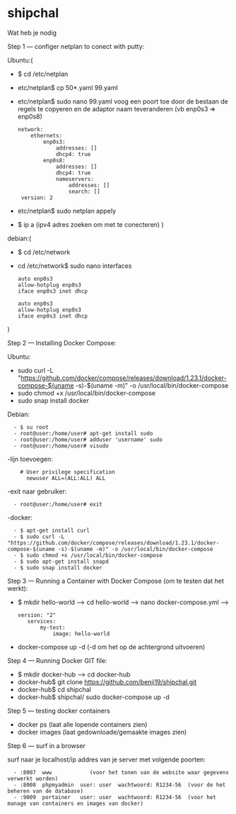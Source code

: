 # shipchal
Wat heb je nodig

Step 1 — configer netplan to conect with putty:

   Ubuntu:(
   - $ cd /etc/netplan
   - etc/netplan$ cp 50*.yaml 99.yaml
   - etc/netplan$ sudo nano 99.yaml
      voog een poort toe door de bestaan de regels te copyeren en de adaptor naam teveranderen (vb enp0s3 => enp0s8)
      
         network:
             ethernets:
                 enp0s3:
                     addresses: []
                     dhcp4: true
                 enp0s8:
                     addresses: []
                     dhcp4: true
                     nameservers:
                         addresses: []
                         search: []
          version: 2
       
   - etc/netplan$ sudo netplan appely
   - $ ip a  (ipv4 adres zoeken om met te conecteren)
   )
   
   debian:(
   - $ cd /etc/network
   - cd /etc/network$ sudo nano interfaces
   
         auto enp0s3
         allow-hotplug enp0s3
         iface enp0s3 inet dhcp
        
         auto enp0s3
         allow-hotplug enp0s3
         iface enp0s3 inet dhcp
   )
         
         
Step 2 — Installing Docker Compose:

Ubuntu:
   - sudo curl -L "https://github.com/docker/compose/releases/download/1.23.1/docker-compose-$(uname -s)-$(uname -m)" -o /usr/local/bin/docker-compose
   - sudo chmod +x /usr/local/bin/docker-compose
   - sudo snap install docker 
   
Debian:

      - $ su root
      - root@user:/home/user# apt-get install sudo
      - root@user:/home/user# adduser 'username' sudo
      - root@user:/home/user# visudo
   -lijn toevoegen:
   
        # User privilege specification
          newuser ALL=(ALL:ALL) ALL
   -exit naar gebruiker:
   
      - root@user:/home/user# exit
   -docker:
   
      - $ apt-get install curl
      - $ sudo curl -L "https://github.com/docker/compose/releases/download/1.23.1/docker-compose-$(uname -s)-$(uname -m)" -o /usr/local/bin/docker-compose
      - $ sudo chmod +x /usr/local/bin/docker-compose
      - $ sudo apt-get install snapd
      - $ sudo snap install docker 

Step 3 — Running a Container with Docker Compose (om te testen dat het werkt):

   - $ mkdir hello-world --> cd hello-world --> nano docker-compose.yml -->  
   
         version: "2"
            services:
                my-test:
                    image: hello-world
              
   - docker-compose up -d   (-d om het op de achtergrond uitvoeren)

Step 4 — Running Docker GIT file:

   - $ mkdir docker-hub --> cd docker-hub
   - docker-hub$ git clone https://github.com/benji19/shipchal.git
   - docker-hub$ cd shipchal
   - docker-hub$ shipchal/ sudo docker-compose up -d
   
Step 5 — testing docker containers

   - docker ps       (laat alle lopende containers zien)
   - docker images   (laat gedownloade/gemaakte images zien)
   
Step 6 — surf in a browser

   surf naar je localhost/ip addres van je server met volgende poorten:
   
      - :8007  www            (voor het tonen van de website waar gegevens verwerkt worden)
      - :8008  phpmyadmin  user: user  wachtwoord: R1234-56  (voor de het beheren van de database)
      - :9009  portainer   user: user  wachtwoord: R1234-56  (voor het manage van containers en images van docker)
